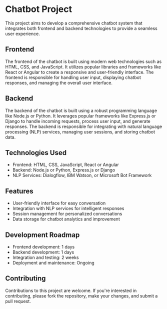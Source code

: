 # Chatbot Project

This project aims to develop a comprehensive chatbot system that integrates both frontend and backend technologies to provide a seamless user experience.

## Frontend

The frontend of the chatbot is built using modern web technologies such as HTML, CSS, and JavaScript. It utilizes popular libraries and frameworks like React or Angular to create a responsive and user-friendly interface. The frontend is responsible for handling user input, displaying chatbot responses, and managing the overall user interface.

## Backend

The backend of the chatbot is built using a robust programming language like Node.js or Python. It leverages popular frameworks like Express.js or Django to handle incoming requests, process user input, and generate responses. The backend is responsible for integrating with natural language processing (NLP) services, managing user sessions, and storing chatbot data.

## Technologies Used

- Frontend: HTML, CSS, JavaScript, React or Angular
- Backend: Node.js or Python, Express.js or Django
- NLP Services: Dialogflow, IBM Watson, or Microsoft Bot Framework

## Features

- User-friendly interface for easy conversation
- Integration with NLP services for intelligent responses
- Session management for personalized conversations
- Data storage for chatbot analytics and improvement

## Development Roadmap

- Frontend development: 1 days
- Backend development: 1 days
- Integration and testing: 2 weeks
- Deployment and maintenance: Ongoing

## Contributing

Contributions to this project are welcome. If you're interested in contributing, please fork the repository, make your changes, and submit a pull request.
